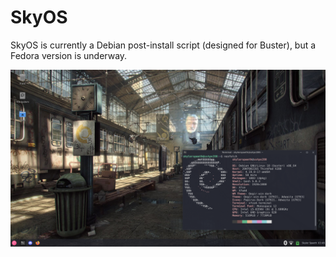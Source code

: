 # SkyOS
SkyOS is currently a Debian post-install script (designed for Buster), but a Fedora version is underway. 

![SkyOS Desktop Screenshot](/doc/desktop.png)
